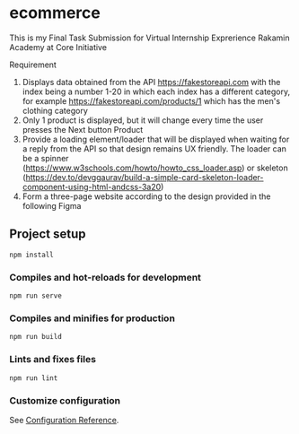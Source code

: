 # ecommerce

This is my Final Task Submission for Virtual Internship Exprerience Rakamin Academy at Core Initiative

Requirement

1. Displays data obtained from the API https://fakestoreapi.com with the index being a number
1-20 in which each index has a different category, for example
https://fakestoreapi.com/products/1 which has the men's clothing category
2. Only 1 product is displayed, but it will change every time the user presses the Next button
Product
3. Provide a loading element/loader that will be displayed when waiting for a reply from the API so that
design remains UX friendly. The loader can be a spinner
(https://www.w3schools.com/howto/howto_css_loader.asp) or skeleton
(https://dev.to/devggaurav/build-a-simple-card-skeleton-loader-component-using-html-andcss-3a20)
4. Form a three-page website according to the design provided in the following Figma

## Project setup
```
npm install
```

### Compiles and hot-reloads for development
```
npm run serve
```

### Compiles and minifies for production
```
npm run build
```

### Lints and fixes files
```
npm run lint
```

### Customize configuration
See [Configuration Reference](https://cli.vuejs.org/config/).
